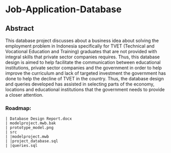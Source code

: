 # Job-Application-Database
## Abstract
This database project discusses about a business idea about solving the employment problem in Indonesia specifically for TVET (Technical and Vocational Education and Training) graduates that are not provided with integral skills that private sector companies requires. Thus, this database design is aimed to help facilitate the communication between educational institutions, private sector companies and the government in order to help improve the curriculum and lack of targeted investment the government has done to help the decline of TVET in the country. Thus, the database design and queries developed has assisted in selecting parts of the economy, locations and educational institutions that the government needs to provide a closer attention. 

### Roadmap:
    | Database Design Report.docx
    | modelproject.mwb.bak
    | prototype_model.png
    | src
    | |modelproject.mwb
    | |project_database.sql
    | |queries.sql
    



